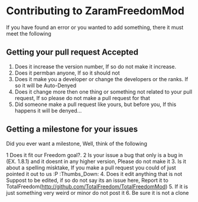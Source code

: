 # Contributing to ZaramFreedomMod #

If you have found an error or you wanted to add something, there it must meet the following

## Getting your pull request Accepted ##
1. Does it increase the version number, If so do not make it increase.
2. Does it permban anyone, If so it should not
3. Does it make you a developer or change the developers or the ranks. If so it will be Auto-Denyed
4. Does it change more then one thing or something not related to your pull request, If so please do not make a pull request for that
5. Did someone make a pull request like yours, but before you, If this happens it will be denyed...


## Getting a milestone for your issues ##
Did you ever want a milestone, 
Well, think of the following

1 Does it fit our Freedom goal?.
2 Is your issue a bug that only is a bug in (EX. 1.8.1) and it doesnt in any higher version, Please do not make it
3. Is it about a spelling misktake, If you make a pull request you could of just pointed it out to us :P :Thumbs_Down:
4. Does it edit anything that is not Suppost to be edited, if so do not say its an issue here, Report it to TotalFreedom(http://github.com/TotalFreedom/TotalFreedomMod)
5. If it is just something very weird or minor do not post it
6. Be sure it is not a clone 
